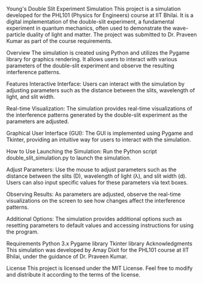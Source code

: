 Young's Double Slit Experiment Simulation
This project is a simulation developed for the PHL101 (Physics for Engineers) course at IIT Bhilai. It is a digital implementation of the double-slit experiment, a fundamental experiment in quantum mechanics, often used to demonstrate the wave-particle duality of light and matter. The project was submitted to Dr. Praveen Kumar as part of the course requirements.

Overview
The simulation is created using Python and utilizes the Pygame library for graphics rendering. It allows users to interact with various parameters of the double-slit experiment and observe the resulting interference patterns.

Features
Interactive Interface: Users can interact with the simulation by adjusting parameters such as the distance between the slits, wavelength of light, and slit width.

Real-time Visualization: The simulation provides real-time visualizations of the interference patterns generated by the double-slit experiment as the parameters are adjusted.

Graphical User Interface (GUI): The GUI is implemented using Pygame and Tkinter, providing an intuitive way for users to interact with the simulation.

How to Use
Launching the Simulation: Run the Python script double_slit_simulation.py to launch the simulation.

Adjust Parameters: Use the mouse to adjust parameters such as the distance between the slits (D), wavelength of light (λ), and slit width (d). Users can also input specific values for these parameters via text boxes.

Observing Results: As parameters are adjusted, observe the real-time visualizations on the screen to see how changes affect the interference patterns.

Additional Options: The simulation provides additional options such as resetting parameters to default values and accessing instructions for using the program.

Requirements
Python 3.x
Pygame library
Tkinter library
Acknowledgments
This simulation was developed by Amay Dixit for the PHL101 course at IIT Bhilai, under the guidance of Dr. Praveen Kumar.

License
This project is licensed under the MIT License. Feel free to modify and distribute it according to the terms of the license.